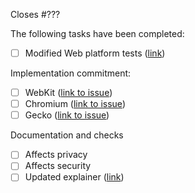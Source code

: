 Closes #???

<!-- Remove the following for non-normative changes -->

The following tasks have been completed:

- [ ] Modified Web platform tests ([link](https://github.com/web-platform-tests/wpt/))

Implementation commitment:

- [ ] WebKit ([link to issue](https://bugs.webkit.org/))
- [ ] Chromium ([link to issue](https://issues.chromium.org/issues/new?component=1456855&template=0))
- [ ] Gecko ([link to issue](https://bugzilla.mozilla.org/home))

Documentation and checks

- [ ] Affects privacy
- [ ] Affects security
- [ ] Updated explainer ([link](https://github.com/w3c/webauthn/wiki))
